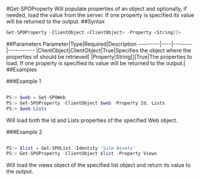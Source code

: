 #Get-SPOProperty
Will populate properties of an object and optionally, if needed, load the value from the server. If one property is specified its value will be returned to the output.
##Syntax
```powershell
Get-SPOProperty -ClientObject <ClientObject> -Property <String[]>
```


##Parameters
Parameter|Type|Required|Description
---------|----|--------|-----------
|ClientObject|ClientObject|True|Specifies the object where the properties of should be retrieved|
|Property|String[]|True|The properties to load. If one property is specified its value will be returned to the output.|
##Examples

###Example 1
```powershell

PS:> $web = Get-SPOWeb
PS:> Get-SPOProperty -ClientObject $web -Property Id, Lists
PS:> $web.Lists
```
Will load both the Id and Lists properties of the specified Web object.

###Example 2
```powershell

PS:> $list = Get-SPOList -Identity 'Site Assets'
PS:> Get-SPOProperty -ClientObject $list -Property Views
```
Will load the views object of the specified list object and return its value to the output.
